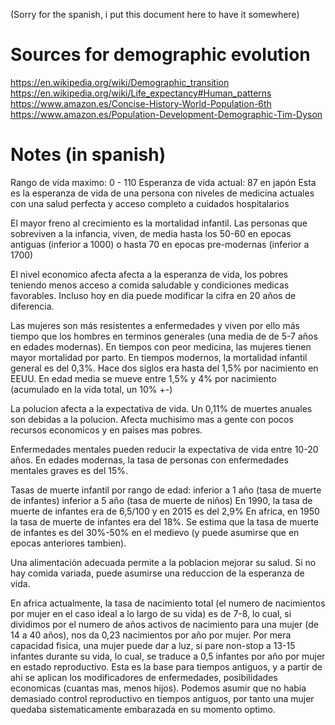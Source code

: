 (Sorry for the spanish, i put this document here to have it somewhere)

# Sources for demographic evolution
https://en.wikipedia.org/wiki/Demographic_transition
https://en.wikipedia.org/wiki/Life_expectancy#Human_patterns
https://www.amazon.es/Concise-History-World-Population-6th
https://www.amazon.es/Population-Development-Demographic-Tim-Dyson



# Notes (in spanish)
Rango de vida maximo: 0 - 110
Esperanza de vida actual: 87 en japón
Esta es la esperanza de vida de una persona con niveles de medicina actuales con una salud perfecta y acceso completo a cuidados hospitalarios

El mayor freno al crecimiento es la mortalidad infantil. Las personas que sobreviven a la infancia, viven, de media hasta los 50-60 en epocas antiguas (inferior a 1000) o hasta 70 en epocas pre-modernas (inferior a 1700)

El nivel economico afecta afecta a la esperanza de vida, los pobres teniendo menos acceso a comida saludable y condiciones medicas favorables. Incluso hoy en dia puede modificar la cifra en 20 años de diferencia.

Las mujeres son más resistentes a enfermedades y viven por ello más tiempo que los hombres en terminos generales (una media de de 5-7 años en edades modernas). En tiempos con peor medicina, las mujeres tienen mayor mortalidad por parto.
En tiempos modernos, la mortalidad infantil general es del 0,3%. Hace dos siglos era hasta del 1,5% por nacimiento en EEUU. En edad media se mueve entre 1,5% y 4% por nacimiento (acumulado en la vida total, un 10% +-)

La polucion afecta a la expectativa de vida. Un 0,11% de muertes anuales son debidas a la polucion. Afecta muchisimo mas a gente con pocos recursos economicos y en paises mas pobres.

Enfermedades mentales pueden reducir la expectativa de vida entre 10-20 años. En edades modernas, la tasa de personas con enfermedades mentales graves es del 15%.

Tasas de muerte infantil por rango de edad:
inferior a 1 año (tasa de muerte de infantes)
inferior a 5 año (tasa de muerte de niños)
En 1990, la tasa de muerte de infantes era de 6,5/100 y en 2015 es del 2,9%
En africa, en 1950 la tasa de muerte de infantes era del 18%. Se estima que la tasa de muerte de infantes es del 30%-50% en el medievo (y puede asumirse que en epocas anteriores tambien).

Una alimentación adecuada permite a la poblacion mejorar su salud. Si no hay comida variada, puede asumirse una reduccion de la esperanza de vida.

En africa actualmente, la tasa de nacimiento total (el numero de nacimientos por mujer en el caso ideal a lo largo de su vida) es de 7-8, lo cual, si dividimos por el numero de años activos de nacimiento para una mujer (de 14 a 40 años), nos da 0,23 nacimientos por año por mujer. Por mera capacidad fisica, una mujer puede dar a luz, si pare non-stop a 13-15 infantes durante su vida, lo cual, se traduce a 0,5 infantes por año por mujer en estado reproductivo. Esta es la base para tiempos antiguos, y a partir de ahi se aplican los modificadores de enfermedades, posibilidades economicas (cuantas mas, menos hijos).
Podemos asumir que no habia demasiado control reproductivo en tiempos antiguos, por tanto una mujer quedaba sistematicamente embarazada en su momento optimo.

